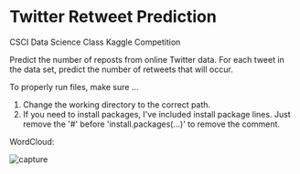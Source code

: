 # Twitter Retweet Prediction
CSCI Data Science Class Kaggle Competition

Predict the number of reposts from online Twitter data.
For each tweet in the data set, predict the number of retweets that will occur. 

To properly run files, make sure ...
1) Change the working directory to the correct path.
2) If you need to install packages, I've included install package lines. Just remove the '#' before 'install.packages(...)' to remove the comment.

WordCloud: 

![capture](https://user-images.githubusercontent.com/31965265/36820608-a8f0b0e8-1cbc-11e8-93a9-d450dd9821da.PNG)

